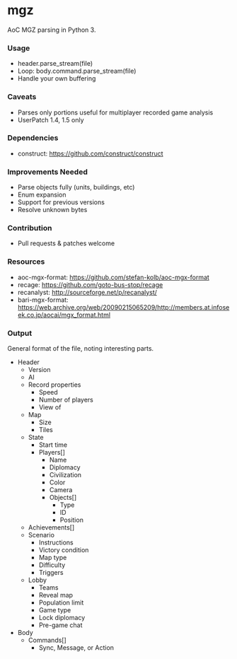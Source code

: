 # mgz

AoC MGZ parsing in Python 3.

### Usage
 - header.parse_stream(file)
 - Loop: body.command.parse_stream(file)
 - Handle your own buffering

### Caveats
 - Parses only portions useful for multiplayer recorded game analysis
 - UserPatch 1.4, 1.5 only

### Dependencies
 - construct: https://github.com/construct/construct

### Improvements Needed
 - Parse objects fully (units, buildings, etc)
 - Enum expansion
 - Support for previous versions
 - Resolve unknown bytes

### Contribution
 - Pull requests & patches welcome

### Resources
 - aoc-mgx-format: https://github.com/stefan-kolb/aoc-mgx-format
 - recage: https://github.com/goto-bus-stop/recage
 - recanalyst: http://sourceforge.net/p/recanalyst/
 - bari-mgx-format: https://web.archive.org/web/20090215065209/http://members.at.infoseek.co.jp/aocai/mgx_format.html

### Output

General format of the file, noting interesting parts.
- Header
  - Version
  - AI
  - Record properties
    - Speed
    - Number of players
    - View of
  - Map
    - Size
    - Tiles
  - State
    - Start time
    - Players[]
      - Name
      - Diplomacy
      - Civilization
      - Color
      - Camera
      - Objects[]
        - Type
        - ID
        - Position
  - Achievements[]
  - Scenario
    - Instructions
    - Victory condition
    - Map type
    - Difficulty
    - Triggers
  - Lobby
    - Teams
    - Reveal map
    - Population limit
    - Game type
    - Lock diplomacy
    - Pre-game chat
- Body
  - Commands[]
     - Sync, Message, or Action
